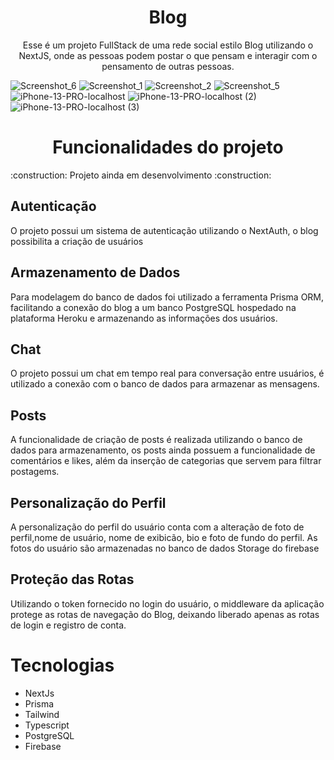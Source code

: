 <h1 align="center">Blog</h1>
<p align="center">Esse é um projeto FullStack de uma rede social estilo Blog utilizando o NextJS, onde as pessoas podem postar o que pensam e interagir com o pensamento de outras pessoas.</p>
<div style={{display:inline }}>
  
![Screenshot_6](https://github.com/MatheusSCristo/Blog/assets/138341797/f1b2cd58-7c88-45b3-8d1c-7c2610ee421d)
![Screenshot_1](https://github.com/MatheusSCristo/Blog/assets/138341797/b07718c1-f946-46fc-bcd7-496ad40b36c7)
![Screenshot_2](https://github.com/MatheusSCristo/Blog/assets/138341797/19fd43a9-1eff-4ff9-a828-aa5ef27751e3)
![Screenshot_5](https://github.com/MatheusSCristo/Blog/assets/138341797/69c00a21-179c-4974-a097-3ede4ebabf0c)
![iPhone-13-PRO-localhost](https://github.com/MatheusSCristo/Blog/assets/138341797/57650fda-6cd7-4bdf-bb79-e3519207262a)
![iPhone-13-PRO-localhost (2)](https://github.com/MatheusSCristo/Blog/assets/138341797/f3c9e5af-3b84-4217-aa1a-fa11ed8f7cd8)
![iPhone-13-PRO-localhost (3)](https://github.com/MatheusSCristo/Blog/assets/138341797/518dcc7a-2e37-4559-9a41-7d51a2d15479)
</div>


<h1 align='center'> Funcionalidades do projeto</h1>
:construction: Projeto ainda em desenvolvimento :construction:

<h2>Autenticação</h2>
<p>O projeto possui um sistema de autenticação utilizando o NextAuth, o blog possibilita a criação de usuários</p>

<h2>Armazenamento de Dados</h2>
<p>Para modelagem do banco de dados foi utilizado a ferramenta Prisma ORM, facilitando a conexão do blog a um banco PostgreSQL hospedado na plataforma Heroku e armazenando as informações dos usuários.</p>

<h2>Chat</h2>
<p>O projeto possui um chat em tempo real para conversação entre usuários, é utilizado a conexão com o banco de dados para armazenar as mensagens.</p>

<h2>Posts</h2>
<p>A funcionalidade de criação de posts é realizada utilizando o banco de dados para armazenamento, os posts ainda possuem a funcionalidade de comentários e likes, além da inserção de categorias que servem para filtrar postagems.</p>

<h2>Personalização do Perfil</h2>
<p>A personalização do perfil do usuário conta com a alteração de foto de perfil,nome de usuário, nome de exibicão, bio e foto de fundo do perfil. As fotos do usuário são armazenadas no banco de dados Storage do firebase</p>

<h2>Proteção das Rotas</h2>
<p>Utilizando o token fornecido no login do usuário, o middleware da aplicação protege as rotas de navegação do Blog, deixando liberado apenas as rotas de login e registro de conta.</p>

<h1>Tecnologias</h1>
<ul>
<li>NextJs</li>
<li>Prisma</li>
<li>Tailwind</li>
<li>Typescript</li>
<li>PostgreSQL</li>
<li>Firebase</li>
<ul>
